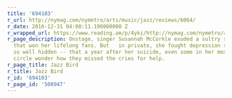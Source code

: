 ```yaml
---
title: '694103'
r_url: http://nymag.com/nymetro/arts/music/jazz/reviews/6064/
r_date: 2016-12-31 04:08:11.198000000 Z
r_wrapped_url: https://www.reading.am/p/4yki/http://nymag.com/nymetro/arts/music/jazz/reviews/6064/
r_page_description: Onstage, singer Susannah McCorkle exuded a sultry self-confidence
  that won her lifelong fans. But   in private, she fought depression so deep -- and
  so well hidden -- that a year after her suicide, even some in her most intimate
  circle wonder how they missed the cries for help.
r_page_title: Jazz Bird
r_title: Jazz Bird
r_id: '694103'
r_page_id: '508947'
---
```


